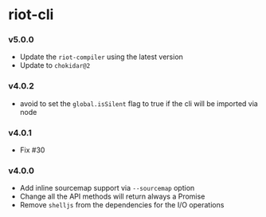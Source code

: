 # riot-cli

### v5.0.0
- Update the `riot-compiler` using the latest version
- Update to `chokidar@2`

### v4.0.2
- avoid to set the `global.isSilent` flag to true if the cli will be imported via node

### v4.0.1
- Fix #30

### v4.0.0
- Add inline sourcemap support via `--sourcemap` option
- Change all the API methods will return always a Promise
- Remove `shelljs` from the dependencies for the I/O operations
